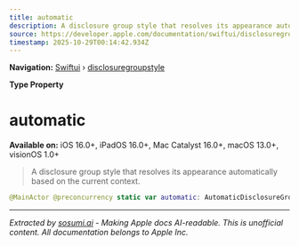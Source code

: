 ```yaml
---
title: automatic
description: A disclosure group style that resolves its appearance automatically based on the current context.
source: https://developer.apple.com/documentation/swiftui/disclosuregroupstyle/automatic
timestamp: 2025-10-29T00:14:42.934Z
---
```


**Navigation:** [Swiftui](/documentation/swiftui) › [disclosuregroupstyle](/documentation/swiftui/disclosuregroupstyle)

**Type Property**

# automatic

**Available on:** iOS 16.0+, iPadOS 16.0+, Mac Catalyst 16.0+, macOS 13.0+, visionOS 1.0+

> A disclosure group style that resolves its appearance automatically based on the current context.

```swift
@MainActor @preconcurrency static var automatic: AutomaticDisclosureGroupStyle { get }
```

---

*Extracted by [sosumi.ai](https://sosumi.ai) - Making Apple docs AI-readable.*
*This is unofficial content. All documentation belongs to Apple Inc.*

